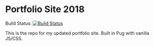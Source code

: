 # Portfolio Site 2018

Build Status: [![Build Status](https://travis-ci.org/Repjarms/portfolio-site-2018.svg?branch=master)](https://travis-ci.org/Repjarms/portfolio-site-2018)

This is the repo for my updated portfolio site. Built in Pug with vanilla JS/CSS.
